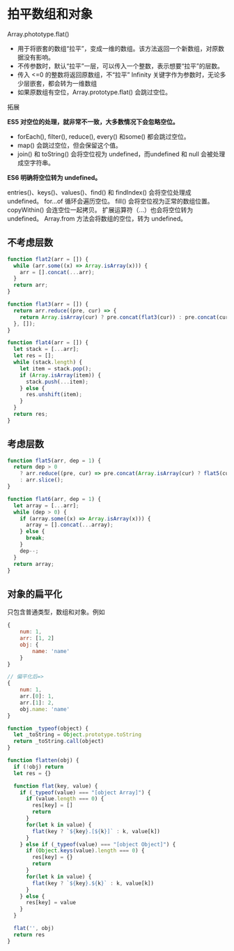 # 拍平数组和对象

Array.phototype.flat()

- 用于将嵌套的数组“拉平”，变成一维的数组。该方法返回一个新数组，对原数据没有影响。
- 不传参数时，默认“拉平”一层，可以传入一个整数，表示想要“拉平”的层数。
- 传入 <=0 的整数将返回原数组，不“拉平”
Infinity 关键字作为参数时，无论多少层嵌套，都会转为一维数组
- 如果原数组有空位，Array.prototype.flat() 会跳过空位。

拓展

**ES5 对空位的处理，就非常不一致，大多数情况下会忽略空位。**

- forEach(), filter(), reduce(), every() 和some() 都会跳过空位。
- map() 会跳过空位，但会保留这个值。
- join() 和 toString() 会将空位视为 undefined，而undefined 和 null 会被处理成空字符串。


**ES6 明确将空位转为 undefined。**

entries()、keys()、values()、find() 和 findIndex() 会将空位处理成 undefined。
for...of 循环会遍历空位。
fill() 会将空位视为正常的数组位置。
copyWithin() 会连空位一起拷贝。
扩展运算符（...）也会将空位转为 undefined。
Array.from 方法会将数组的空位，转为 undefined。

## 不考虑层数

```javascript
function flat2(arr = []) {
  while (arr.some((x) => Array.isArray(x))) {
    arr = [].concat(...arr);
  }
  return arr;
}

function flat3(arr = []) {
  return arr.reduce((pre, cur) => {
    return Array.isArray(cur) ? pre.concat(flat3(cur)) : pre.concat(cur);
  }, []);
}

function flat4(arr = []) {
  let stack = [...arr];
  let res = [];
  while (stack.length) {
    let item = stack.pop();
    if (Array.isArray(item)) {
      stack.push(...item);
    } else {
      res.unshift(item);
    }
  }
  return res;
}
```

## 考虑层数

```javascript
function flat5(arr, dep = 1) {
  return dep > 0
    ? arr.reduce((pre, cur) => pre.concat(Array.isArray(cur) ? flat5(cur, dep - 1) : cur), [])
    : arr.slice();
}

function flat6(arr, dep = 1) {
  let array = [...arr];
  while (dep > 0) {
    if (array.some((x) => Array.isArray(x))) {
      array = [].concat(...array);
    } else {
      break;
    }
    dep--;
  }
  return array;
}
```

## 对象的扁平化

只包含普通类型，数组和对象。例如

```javascript
{
    num: 1,
    arr: [1, 2]
    obj: {
        name: 'name'
    }
}

// 偏平化后=>
{
    num: 1,
    arr.[0]: 1,
    arr.[1]: 2,
    obj.name: 'name'
}
```
  
```javascript
function _typeof(object) {
  let _toString = Object.prototype.toString
  return _toString.call(object)
}

function flatten(obj) {
  if (!obj) return
  let res = {}

  function flat(key, value) {
    if (_typeof(value) === "[object Array]") {
      if (value.length === 0) {
        res[key] = []
        return
      }
      for(let k in value) {
        flat(key ? `${key}.[${k}]` : k, value[k])
      }
    } else if (_typeof(value) === "[object Object]") {
      if (Object.keys(value).length === 0) {
        res[key] = {}
        return
      }
      for(let k in value) {
        flat(key ? `${key}.${k}` : k, value[k])
      }
    } else {
      res[key] = value
    }
  }

  flat('', obj)
  return res
}
```